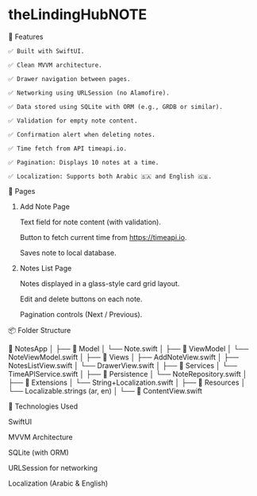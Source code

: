 # theLindingHubNOTE
🚀 Features

    ✅ Built with SwiftUI.

    ✅ Clean MVVM architecture.

    ✅ Drawer navigation between pages.

    ✅ Networking using URLSession (no Alamofire).

    ✅ Data stored using SQLite with ORM (e.g., GRDB or similar).

    ✅ Validation for empty note content.

    ✅ Confirmation alert when deleting notes.

    ✅ Time fetch from API timeapi.io.

    ✅ Pagination: Displays 10 notes at a time.

    ✅ Localization: Supports both Arabic 🇸🇦 and English 🇬🇧.

📄 Pages
1. Add Note Page

    Text field for note content (with validation).

    Button to fetch current time from https://timeapi.io.

    Saves note to local database.

2. Notes List Page

    Notes displayed in a glass-style card grid layout.

    Edit and delete buttons on each note.

    Pagination controls (Next / Previous).

📦 Folder Structure

📂 NotesApp
│
├── 📁 Model
│   └── Note.swift
│
├── 📁 ViewModel
│   └── NoteViewModel.swift
│
├── 📁 Views
│   ├── AddNoteView.swift
│   ├── NotesListView.swift
│   └── DrawerView.swift
│
├── 📁 Services
│   └── TimeAPIService.swift
│
├── 📁 Persistence
│   └── NoteRepository.swift
│
├── 📁 Extensions
│   └── String+Localization.swift
│
├── 📁 Resources
│   └── Localizable.strings (ar, en)
│
└── 📄 ContentView.swift

🔧 Technologies Used

   SwiftUI

   MVVM Architecture

   SQLite (with ORM)

   URLSession for networking

Localization (Arabic & English)
